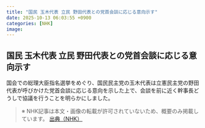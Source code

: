 ```yaml
---
title: "国民 玉木代表 立民 野田代表との党首会談に応じる意向示す"
date: 2025-10-13 06:03:55 +0900
categories: [NHK]
image: 
---
```

## 国民 玉木代表 立民 野田代表との党首会談に応じる意向示す

国会での総理大臣指名選挙をめぐり、国民民主党の玉木代表は立憲民主党の野田代表が呼びかけた党首会談に応じる意向を示した上で、会談を前に近く幹事長どうしで協議を行うことを明らかにしました。

> ※ NHK記事は本文・画像の転載が許可されていないため、概要のみ掲載しています。
[出典（NHK）](http://www3.nhk.or.jp/news/html/20251013/k10014948321000.html)
